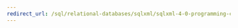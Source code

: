 ```yaml
---
redirect_url: /sql/relational-databases/sqlxml/sqlxml-4-0-programming-concepts?view=sql-server-2014
---
```

